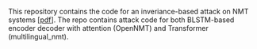 This repository contains the code for an inveriance-based attack on NMT systems [[pdf](https://arxiv.org/abs/1908.01165)]. The repo contains attack code for both BLSTM-based encoder decoder with attention (OpenNMT) and Transformer (multilingual_nmt).



